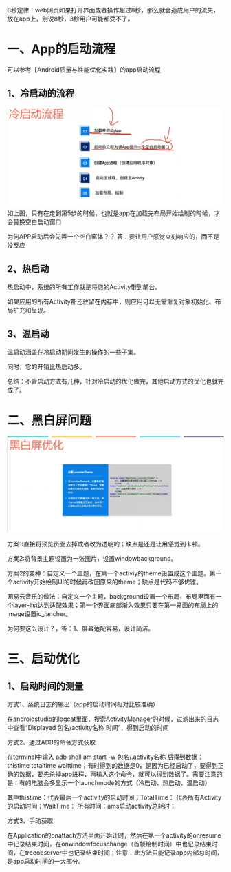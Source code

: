 8秒定律：web网页如果打开界面或者操作超过8秒，那么就会造成用户的流失，放在app上，别说8秒，3秒用户可能都受不了。

# 一、App的启动流程
可以参考【Android质量与性能优化实践】的app启动流程
## 1、冷启动的流程
![app冷启动流程](https://github.com/h616016784/android_qesAndSumUp/blob/master/vippic/app%E5%86%B7%E5%90%AF%E5%8A%A8.jpg)
如上图，只有在走到第5步的时候，也就是app在加载完布局开始绘制的时候，才会替换空白启动窗口

为何APP启动后会先弄一个空白窗体？？
答：要让用户感觉立刻响应的，而不是没反应

## 2、热启动
热启动中，系统的所有工作就是将您的Activity带到前台。

如果应用的所有Activity都还驻留在内存中，则应用可以无需重复对象初始化、布局扩充和呈现。

## 3、温启动
温启动涵盖在冷启动期间发生的操作的一些子集。

同时，它的开销比热启动多。

总结：不管启动方式有几种，针对冷启动的优化做完，其他启动方式的优化也就完成了。

# 二、黑白屏问题

![app冷启动流程](https://github.com/h616016784/android_qesAndSumUp/blob/master/vippic/App%E9%BB%91%E7%99%BD%E5%B1%8F%E4%BC%98%E5%8C%96.jpg)

方案1:直接将预览页面去掉或者改为透明的；缺点是还是让用感觉到卡顿。

方案2:将背景主题设置为一张图片，设置windowbackground。

方案2的变种：自定义一个主题，在第一个activiy的theme设置成这个主题。第一个activity开始绘制UI的时候再改回原来的theme；缺点是代码不够优雅。

网易云音乐的做法：自定义一个主题，background设置一个布局，布局里面有一个layer-list达到适配效果；第一个界面底部渐入效果只要在第一界面的布局上的image设置ic_lancher。

为何要这么设计？，答：1、屏幕适配容易，设计简洁。

# 三、启动优化

## 1、启动时间的测量
方式1、系统日志的输出（app的启动时间相对比较准确）

在androidstudio的logcat里面，搜索ActivityManager的时候，过滤出来的日志中查看“Displayed 包名/activity名称 时间”，得到启动的时间

方式2、通过ADB的命令方式获取

在terminal中输入 adb shell am start -w 包名/.activity名称 后得到数据：thistime totaltime waittime；有时得到的数据是0，是因为已经启动了，要得到正确的数据，要先杀掉app进程，再输入这个命令，就可以得到数据了。需要注意的是：有的电脑会多显示一个launchmode的方式（冷启动、热启动、温启动）

其中thistime：代表最后一个activity的启动时间；TotalTime： 代表所有Activity的启动时间；WaitTime： 所有时间：ams启动activity总耗时；

方式3、手动获取

在Application的onattach方法里面开始计时，然后在第一个activity的onresume中记录结束时间，在onwindowfocuschange（首帧绘制时间）中也记录结束时间，在treeobserver中也记录结束时间；注意：此方法只能记录app内部总时间，是app启动时间的一大部分。
